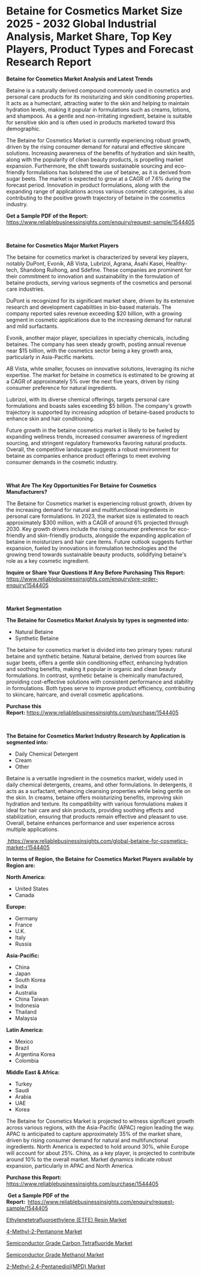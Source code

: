 <p><h1>Betaine for Cosmetics Market Size 2025 - 2032 Global Industrial Analysis, Market Share, Top Key Players, Product Types and Forecast Research Report</h1></p><p><strong>Betaine for Cosmetics Market Analysis and Latest Trends</strong></p>
<p><p>Betaine is a naturally derived compound commonly used in cosmetics and personal care products for its moisturizing and skin conditioning properties. It acts as a humectant, attracting water to the skin and helping to maintain hydration levels, making it popular in formulations such as creams, lotions, and shampoos. As a gentle and non-irritating ingredient, betaine is suitable for sensitive skin and is often used in products marketed toward this demographic.</p><p>The Betaine for Cosmetics Market is currently experiencing robust growth, driven by the rising consumer demand for natural and effective skincare solutions. Increasing awareness of the benefits of hydration and skin health, along with the popularity of clean beauty products, is propelling market expansion. Furthermore, the shift towards sustainable sourcing and eco-friendly formulations has bolstered the use of betaine, as it is derived from sugar beets. The market is expected to grow at a CAGR of 7.6% during the forecast period. Innovation in product formulations, along with the expanding range of applications across various cosmetic categories, is also contributing to the positive growth trajectory of betaine in the cosmetics industry.</p></p>
<p><strong>Get a Sample PDF of the Report:&nbsp;</strong> <a href="https://www.reliablebusinessinsights.com/enquiry/request-sample/1544405?utm_campaign=84&utm_medium=2&utm_source=Github&utm_content=ia&utm_term=02042025&utm_id=betaine-for-cosmetics">https://www.reliablebusinessinsights.com/enquiry/request-sample/1544405</a></p>
<p>&nbsp;</p>
<p><strong>Betaine for Cosmetics Major Market Players</strong></p>
<p><p>The betaine for cosmetics market is characterized by several key players, notably DuPont, Evonik, AB Vista, Lubrizol, Agrana, Asahi Kasei, Healthy-tech, Shandong Ruihong, and Sdefine. These companies are prominent for their commitment to innovation and sustainability in the formulation of betaine products, serving various segments of the cosmetics and personal care industries.</p><p>DuPont is recognized for its significant market share, driven by its extensive research and development capabilities in bio-based materials. The company reported sales revenue exceeding $20 billion, with a growing segment in cosmetic applications due to the increasing demand for natural and mild surfactants.</p><p>Evonik, another major player, specializes in specialty chemicals, including betaines. The company has seen steady growth, posting annual revenue near $15 billion, with the cosmetics sector being a key growth area, particularly in Asia-Pacific markets.</p><p>AB Vista, while smaller, focuses on innovative solutions, leveraging its niche expertise. The market for betaine in cosmetics is estimated to be growing at a CAGR of approximately 5% over the next five years, driven by rising consumer preference for natural ingredients.</p><p>Lubrizol, with its diverse chemical offerings, targets personal care formulations and boasts sales exceeding $5 billion. The company's growth trajectory is supported by increasing adoption of betaine-based products to enhance skin and hair conditioning.</p><p>Future growth in the betaine cosmetics market is likely to be fueled by expanding wellness trends, increased consumer awareness of ingredient sourcing, and stringent regulatory frameworks favoring natural products. Overall, the competitive landscape suggests a robust environment for betaine as companies enhance product offerings to meet evolving consumer demands in the cosmetic industry.</p></p>
<p>&nbsp;</p>
<p><strong>What Are The Key Opportunities For Betaine for Cosmetics Manufacturers?</strong></p>
<p><p>The Betaine for Cosmetics market is experiencing robust growth, driven by the increasing demand for natural and multifunctional ingredients in personal care formulations. In 2023, the market size is estimated to reach approximately $300 million, with a CAGR of around 6% projected through 2030. Key growth drivers include the rising consumer preference for eco-friendly and skin-friendly products, alongside the expanding application of betaine in moisturizers and hair care items. Future outlook suggests further expansion, fueled by innovations in formulation technologies and the growing trend towards sustainable beauty products, solidifying betaine's role as a key cosmetic ingredient.</p></p>
<p><strong>Inquire or Share Your Questions If Any Before Purchasing This Report:</strong> <a href="https://www.reliablebusinessinsights.com/enquiry/pre-order-enquiry/1544405?utm_campaign=84&utm_medium=2&utm_source=Github&utm_content=ia&utm_term=02042025&utm_id=betaine-for-cosmetics">https://www.reliablebusinessinsights.com/enquiry/pre-order-enquiry/1544405</a></p>
<p>&nbsp;</p>
<p><strong>Market Segmentation</strong></p>
<p><strong>The Betaine for Cosmetics Market Analysis by types is segmented into:</strong></p>
<p><ul><li>Natural Betaine</li><li>Synthetic Betaine</li></ul></p>
<p><p>The betaine for cosmetics market is divided into two primary types: natural betaine and synthetic betaine. Natural betaine, derived from sources like sugar beets, offers a gentle skin conditioning effect, enhancing hydration and soothing benefits, making it popular in organic and clean beauty formulations. In contrast, synthetic betaine is chemically manufactured, providing cost-effective solutions with consistent performance and stability in formulations. Both types serve to improve product efficiency, contributing to skincare, haircare, and overall cosmetic applications.</p></p>
<p><strong>Purchase this Report:&nbsp;</strong><a href="https://www.reliablebusinessinsights.com/purchase/1544405?utm_campaign=84&utm_medium=2&utm_source=Github&utm_content=ia&utm_term=02042025&utm_id=betaine-for-cosmetics">https://www.reliablebusinessinsights.com/purchase/1544405</a></p>
<p>&nbsp;</p>
<p><strong>The Betaine for Cosmetics Market Industry Research by Application is segmented into:</strong></p>
<p><ul><li>Daily Chemical Detergent</li><li>Cream</li><li>Other</li></ul></p>
<p><p>Betaine is a versatile ingredient in the cosmetics market, widely used in daily chemical detergents, creams, and other formulations. In detergents, it acts as a surfactant, enhancing cleansing properties while being gentle on the skin. In creams, betaine offers moisturizing benefits, improving skin hydration and texture. Its compatibility with various formulations makes it ideal for hair care and skin products, providing soothing effects and stabilization, ensuring that products remain effective and pleasant to use. Overall, betaine enhances performance and user experience across multiple applications.</p></p>
<p><a href="https://www.reliablebusinessinsights.com/global-betaine-for-cosmetics-market-r1544405?utm_campaign=84&utm_medium=2&utm_source=Github&utm_content=ia&utm_term=02042025&utm_id=betaine-for-cosmetics">&nbsp;https://www.reliablebusinessinsights.com/global-betaine-for-cosmetics-market-r1544405</a></p>
<p><strong>In terms of Region, the Betaine for Cosmetics Market Players available by Region are:</strong></p>
<p>
    <p> <strong> North America: </strong>
        <ul>
            <li>United States</li>
            <li>Canada</li>
        </ul>
        </p> 
    <p> <strong> Europe: </strong>
        <ul>
            <li>Germany</li>
            <li>France</li>
            <li>U.K.</li>
            <li>Italy</li>
            <li>Russia</li>
        </ul>
        </p> 
    <p> <strong> Asia-Pacific: </strong>
        <ul>
            <li>China</li>
            <li>Japan</li>
            <li>South Korea</li>
            <li>India</li>
            <li>Australia</li>
            <li>China Taiwan</li>
            <li>Indonesia</li>
            <li>Thailand</li>
            <li>Malaysia</li>
        </ul>
        </p> 
    <p> <strong> Latin America: </strong>
        <ul>
            <li>Mexico</li>
            <li>Brazil</li>
            <li>Argentina Korea</li>
            <li>Colombia</li>
        </ul>
        </p> 
    <p> <strong> Middle East & Africa: </strong>
        <ul>
            <li>Turkey</li>
            <li>Saudi</li>
            <li>Arabia</li>
            <li>UAE</li>
            <li>Korea</li>
        </ul>
    </p>
    </p>
<p><p>The Betaine for Cosmetics Market is projected to witness significant growth across various regions, with the Asia-Pacific (APAC) region leading the way. APAC is anticipated to capture approximately 35% of the market share, driven by rising consumer demand for natural and multifunctional ingredients. North America is expected to hold around 30%, while Europe will account for about 25%. China, as a key player, is projected to contribute around 10% to the overall market. Market dynamics indicate robust expansion, particularly in APAC and North America.</p></p>
<p><strong>Purchase this Report: </strong><a href="https://www.reliablebusinessinsights.com/purchase/1544405?utm_campaign=84&utm_medium=2&utm_source=Github&utm_content=ia&utm_term=02042025&utm_id=betaine-for-cosmetics">https://www.reliablebusinessinsights.com/purchase/1544405</a></p>
<p>&nbsp;<strong>Get a Sample PDF of the Report:&nbsp;&nbsp;</strong><a href="https://www.reliablebusinessinsights.com/enquiry/request-sample/1544405?utm_campaign=84&utm_medium=2&utm_source=Github&utm_content=ia&utm_term=02042025&utm_id=betaine-for-cosmetics">https://www.reliablebusinessinsights.com/enquiry/request-sample/1544405</a></p>
<p><strong></strong></p>
<p><p><a href="https://github.com/ummulmzu/Market-Research-Report-List-1/blob/main/ethylenetetrafluoroethylene-etfe-resin-market.md?utm_campaign=84&utm_medium=2&utm_source=Github&utm_content=ia&utm_term=02042025&utm_id=betaine-for-cosmetics">Ethylenetetrafluoroethylene (ETFE) Resin Market</a></p><p><a href="https://github.com/vandelmanize/Market-Research-Report-List-1/blob/main/4-methyl-2-pentanone-market.md?utm_campaign=84&utm_medium=2&utm_source=Github&utm_content=ia&utm_term=02042025&utm_id=betaine-for-cosmetics">4-Methyl-2-Pentanone Market</a></p><p><a href="https://github.com/sentoljinqiu/Market-Research-Report-List-1/blob/main/semiconductor-grade-carbon-tetrafluoride-market.md?utm_campaign=84&utm_medium=2&utm_source=Github&utm_content=ia&utm_term=02042025&utm_id=betaine-for-cosmetics">Semiconductor Grade Carbon Tetrafluoride Market</a></p><p><a href="https://github.com/kecixayaab/Market-Research-Report-List-1/blob/main/semiconductor-grade-methanol-market.md?utm_campaign=84&utm_medium=2&utm_source=Github&utm_content=ia&utm_term=02042025&utm_id=betaine-for-cosmetics">Semiconductor Grade Methanol Market</a></p><p><a href="https://github.com/gilerzelko7a/Market-Research-Report-List-1/blob/main/2-methyl-24-pentanediolmpd-market.md?utm_campaign=84&utm_medium=2&utm_source=Github&utm_content=ia&utm_term=02042025&utm_id=betaine-for-cosmetics">2-Methyl-2,4-Pentanediol(MPD) Market</a></p></p>